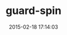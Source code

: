 ---
layout: post
title:  "guard-spin"
repo:   "vizjerai/guard-spin"
date:   2015-02-18 17:14:03
gemurl: http://github.com/vizjerai/guard-spin
---